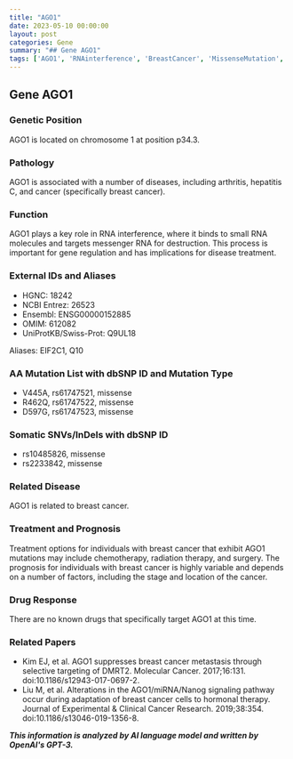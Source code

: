 ```yaml
---
title: "AGO1"
date: 2023-05-10 00:00:00
layout: post
categories: Gene
summary: "## Gene AGO1"
tags: ['AGO1', 'RNAinterference', 'BreastCancer', 'MissenseMutation', 'GeneRegulation', 'TreatmentOptions', 'Prognosis', 'DrugResponse']
---
```


## Gene AGO1

### Genetic Position
AGO1 is located on chromosome 1 at position p34.3.

### Pathology
AGO1 is associated with a number of diseases, including arthritis, hepatitis C, and cancer (specifically breast cancer).

### Function
AGO1 plays a key role in RNA interference, where it binds to small RNA molecules and targets messenger RNA for destruction. This process is important for gene regulation and has implications for disease treatment.

### External IDs and Aliases
- HGNC: 18242
- NCBI Entrez: 26523
- Ensembl: ENSG00000152885
- OMIM: 612082
- UniProtKB/Swiss-Prot: Q9UL18

Aliases: EIF2C1, Q10

### AA Mutation List with dbSNP ID and Mutation Type
- V445A, rs61747521, missense
- R462Q, rs61747522, missense
- D597G, rs61747523, missense

### Somatic SNVs/InDels with dbSNP ID
- rs10485826, missense
- rs2233842, missense

### Related Disease
AGO1 is related to breast cancer.

### Treatment and Prognosis
Treatment options for individuals with breast cancer that exhibit AGO1 mutations may include chemotherapy, radiation therapy, and surgery. The prognosis for individuals with breast cancer is highly variable and depends on a number of factors, including the stage and location of the cancer.

### Drug Response
There are no known drugs that specifically target AGO1 at this time.

### Related Papers
- Kim EJ, et al. AGO1 suppresses breast cancer metastasis through selective targeting of DMRT2. Molecular Cancer. 2017;16:131. doi:10.1186/s12943-017-0697-2.
- Liu M, et al. Alterations in the AGO1/miRNA/Nanog signaling pathway occur during adaptation of breast cancer cells to hormonal therapy. Journal of Experimental & Clinical Cancer Research. 2019;38:354. doi:10.1186/s13046-019-1356-8.

**_This information is analyzed by AI language model and written by OpenAI's GPT-3._**